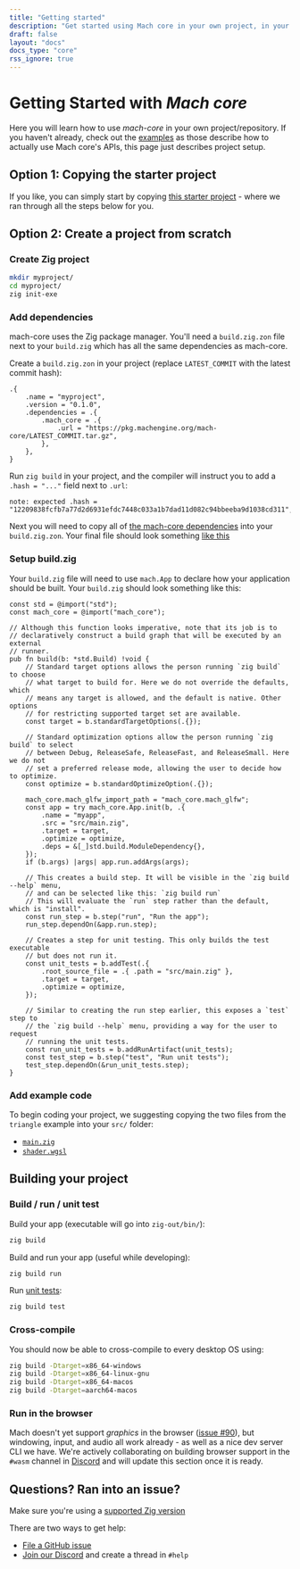 ```yaml
---
title: "Getting started"
description: "Get started using Mach core in your own project, in your own repository."
draft: false
layout: "docs"
docs_type: "core"
rss_ignore: true
---
```


# Getting Started with _Mach core_

Here you will learn how to use _mach-core_ in your own project/repository. If you haven't already, check out the [examples](../examples) as those describe how to actually use Mach core's APIs, this page just describes project setup.

## Option 1: Copying the starter project

If you like, you can simply start by copying [this starter project](https://github.com/hexops/mach-core-getting-started) - where we ran through all the steps below for you.

## Option 2: Create a project from scratch

### Create Zig project

```sh
mkdir myproject/
cd myproject/
zig init-exe
```

### Add dependencies

mach-core uses the Zig package manager. You'll need a `build.zig.zon` file next to your `build.zig` which has all the same dependencies as mach-core.

Create a `build.zig.zon` in your project (replace `LATEST_COMMIT` with the latest commit hash):

```zig
.{
    .name = "myproject",
    .version = "0.1.0",
    .dependencies = .{
        .mach_core = .{
            .url = "https://pkg.machengine.org/mach-core/LATEST_COMMIT.tar.gz",
        },
    },
}
```

Run `zig build` in your project, and the compiler will instruct you to add a `.hash = "..."` field next to `.url`:

```
note: expected .hash = "12209838fcfb7a77d2d6931efdc7448c033a1b7dad11d082c94bbeeba9d1038cd311",
```

Next you will need to copy all of [the mach-core dependencies](https://github.com/hexops/mach-core/blob/main/build.zig.zon) into your `build.zig.zon`. Your final file should look something [like this](https://github.com/hexops/mach-core-getting-started/blob/main/build.zig.zon)

### Setup build.zig

Your `build.zig` file will need to use `mach.App` to declare how your application should be built. Your `build.zig` should look something like this:

```zig
const std = @import("std");
const mach_core = @import("mach_core");

// Although this function looks imperative, note that its job is to
// declaratively construct a build graph that will be executed by an external
// runner.
pub fn build(b: *std.Build) !void {
    // Standard target options allows the person running `zig build` to choose
    // what target to build for. Here we do not override the defaults, which
    // means any target is allowed, and the default is native. Other options
    // for restricting supported target set are available.
    const target = b.standardTargetOptions(.{});

    // Standard optimization options allow the person running `zig build` to select
    // between Debug, ReleaseSafe, ReleaseFast, and ReleaseSmall. Here we do not
    // set a preferred release mode, allowing the user to decide how to optimize.
    const optimize = b.standardOptimizeOption(.{});

    mach_core.mach_glfw_import_path = "mach_core.mach_glfw";
    const app = try mach_core.App.init(b, .{
        .name = "myapp",
        .src = "src/main.zig",
        .target = target,
        .optimize = optimize,
        .deps = &[_]std.build.ModuleDependency{},
    });
    if (b.args) |args| app.run.addArgs(args);

    // This creates a build step. It will be visible in the `zig build --help` menu,
    // and can be selected like this: `zig build run`
    // This will evaluate the `run` step rather than the default, which is "install".
    const run_step = b.step("run", "Run the app");
    run_step.dependOn(&app.run.step);

    // Creates a step for unit testing. This only builds the test executable
    // but does not run it.
    const unit_tests = b.addTest(.{
        .root_source_file = .{ .path = "src/main.zig" },
        .target = target,
        .optimize = optimize,
    });

    // Similar to creating the run step earlier, this exposes a `test` step to
    // the `zig build --help` menu, providing a way for the user to request
    // running the unit tests.
    const run_unit_tests = b.addRunArtifact(unit_tests);
    const test_step = b.step("test", "Run unit tests");
    test_step.dependOn(&run_unit_tests.step);
}
```

### Add example code

To begin coding your project, we suggesting copying the two files from the `triangle` example into your `src/` folder:

* [`main.zig`](https://raw.githubusercontent.com/hexops/mach-core/main/examples/triangle/main.zig)
* [`shader.wgsl`](https://raw.githubusercontent.com/hexops/mach-core/main/examples/triangle/shader.wgsl)

## Building your project

### Build / run / unit test

Build your app (executable will go into `zig-out/bin/`):

```sh
zig build
```

Build and run your app (useful while developing):

```sh
zig build run
```

Run [unit tests](https://ziglang.org/documentation/master/#Zig-Test):

```sh
zig build test
```

### Cross-compile

You should now be able to cross-compile to every desktop OS using:

```sh
zig build -Dtarget=x86_64-windows
zig build -Dtarget=x86_64-linux-gnu
zig build -Dtarget=x86_64-macos
zig build -Dtarget=aarch64-macos
```

### Run in the browser

Mach doesn't yet support _graphics_ in the browser ([issue #90](https://github.com/hexops/mach/issues/90)), but windowing, input, and audio all work already - as well as a nice dev server CLI we have. We're actively collaborating on building browser support in the `#wasm` channel in [Discord](/discord) and will update this section once it is ready.

## Questions? Ran into an issue?

Make sure you're using a [supported Zig version](/about/zig-version/)

There are two ways to get help:

* [File a GitHub issue](https://github.com/hexops/mach/issues)
* [Join our Discord](/discord) and create a thread in `#help`
